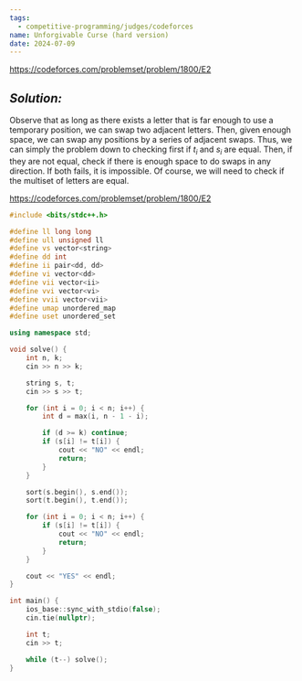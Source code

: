 ```yaml
---
tags:
  - competitive-programming/judges/codeforces
name: Unforgivable Curse (hard version)
date: 2024-07-09
---
```

https://codeforces.com/problemset/problem/1800/E2
## _Solution:_
Observe that as long as there exists a letter that is far enough to use a temporary position, we can swap two adjacent letters. Then, given enough space, we can swap any positions by a series of adjacent swaps. Thus, we can simply the problem down to checking first if $t_i$ and $s_i$ are equal. Then, if they are not equal, check if there is enough space to do swaps in any direction. If both fails, it is impossible. Of course, we will need to check if the multiset of letters are equal.

https://codeforces.com/problemset/problem/1800/E2
```cpp
#include <bits/stdc++.h>

#define ll long long
#define ull unsigned ll
#define vs vector<string>
#define dd int
#define ii pair<dd, dd>
#define vi vector<dd>
#define vii vector<ii>
#define vvi vector<vi>
#define vvii vector<vii>
#define umap unordered_map
#define uset unordered_set

using namespace std;

void solve() {
    int n, k;
    cin >> n >> k;

    string s, t;
    cin >> s >> t;

    for (int i = 0; i < n; i++) {
        int d = max(i, n - 1 - i);

        if (d >= k) continue;
        if (s[i] != t[i]) {
            cout << "NO" << endl;
            return;
        }
    }

    sort(s.begin(), s.end());
    sort(t.begin(), t.end());

    for (int i = 0; i < n; i++) {
        if (s[i] != t[i]) {
            cout << "NO" << endl;
            return;
        }
    }

    cout << "YES" << endl;
}

int main() {
    ios_base::sync_with_stdio(false);
    cin.tie(nullptr);

    int t;
    cin >> t;

    while (t--) solve();
}
```